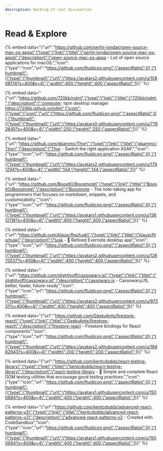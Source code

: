 ```yaml
---
description: Backlog of cool discoveries
---
```


# Read & Explore

{% embed data="{\"url\":\"https://github.com/serhii-londar/open-source-mac-os-apps\",\"type\":\"link\",\"title\":\"serhii-londar/open-source-mac-os-apps\",\"description\":\"open-source-mac-os-apps - List of open source applications for macOS.\",\"icon\":{\"type\":\"icon\",\"url\":\"https://github.com/fluidicon.png\",\"aspectRatio\":0},\"thumbnail\":{\"type\":\"thumbnail\",\"url\":\"https://avatars2.githubusercontent.com/u/15808174?s=400&v=4\",\"width\":400,\"height\":400,\"aspectRatio\":1}}" %}

{% embed data="{\"url\":\"https://github.com/720kb/ndm\",\"type\":\"link\",\"title\":\"720kb/ndm\",\"description\":\":computer: npm desktop manager https://720kb.github.io/ndm\",\"icon\":{\"type\":\"icon\",\"url\":\"https://github.com/fluidicon.png\",\"aspectRatio\":0},\"thumbnail\":{\"type\":\"thumbnail\",\"url\":\"https://avatars0.githubusercontent.com/u/7762645?s=400&v=4\",\"width\":250,\"height\":250,\"aspectRatio\":1}}" %}

{% embed data="{\"url\":\"https://github.com/gbammc/Thor\",\"type\":\"link\",\"title\":\"gbammc/Thor\",\"description\":\"Thor - Switch the right application ASAP.\",\"icon\":{\"type\":\"icon\",\"url\":\"https://github.com/fluidicon.png\",\"aspectRatio\":0},\"thumbnail\":{\"type\":\"thumbnail\",\"url\":\"https://avatars2.githubusercontent.com/u/1791294?s=400&v=4\",\"width\":144,\"height\":144,\"aspectRatio\":1}}" %}

{% embed data="{\"url\":\"https://github.com/BoostIO/Boostnote\",\"type\":\"link\",\"title\":\"BoostIO/Boostnote\",\"description\":\"Boostnote - The note-taking app for programmers that focuses on markdown, snippets, and customizability.\",\"icon\":{\"type\":\"icon\",\"url\":\"https://github.com/fluidicon.png\",\"aspectRatio\":0},\"thumbnail\":{\"type\":\"thumbnail\",\"url\":\"https://avatars1.githubusercontent.com/u/13612118?s=400&v=4\",\"width\":400,\"height\":400,\"aspectRatio\":1}}" %}

{% embed data="{\"url\":\"https://github.com/klauscfhq/tusk\",\"type\":\"link\",\"title\":\"klauscfhq/tusk\",\"description\":\"tusk - 🐘 Refined Evernote desktop app\",\"icon\":{\"type\":\"icon\",\"url\":\"https://github.com/fluidicon.png\",\"aspectRatio\":0},\"thumbnail\":{\"type\":\"thumbnail\",\"url\":\"https://avatars2.githubusercontent.com/u/12670537?s=400&v=4\",\"width\":400,\"height\":400,\"aspectRatio\":1}}" %}

{% embed data="{\"url\":\"https://github.com/slightlyoff/cassowary.js\",\"type\":\"link\",\"title\":\"slightlyoff/cassowary.js\",\"description\":\"cassowary.js - Cassowary/JS, better, faster, future-ready\",\"icon\":{\"type\":\"icon\",\"url\":\"https://github.com/fluidicon.png\",\"aspectRatio\":0},\"thumbnail\":{\"type\":\"thumbnail\",\"url\":\"https://avatars2.githubusercontent.com/u/97331?s=400&v=4\",\"width\":400,\"height\":400,\"aspectRatio\":1}}" %}

{% embed data="{\"url\":\"https://github.com/GeekyAnts/firestore-react\",\"type\":\"link\",\"title\":\"GeekyAnts/firestore-react\",\"description\":\"firestore-react - Firestore bindings for React components\",\"icon\":{\"type\":\"icon\",\"url\":\"https://github.com/fluidicon.png\",\"aspectRatio\":0},\"thumbnail\":{\"type\":\"thumbnail\",\"url\":\"https://avatars2.githubusercontent.com/u/18482943?s=400&v=4\",\"width\":200,\"height\":200,\"aspectRatio\":1}}" %}

{% embed data="{\"url\":\"https://github.com/kentcdodds/react-testing-library\",\"type\":\"link\",\"title\":\"kentcdodds/react-testing-library\",\"description\":\"react-testing-library - 🐐 Simple and complete React DOM testing utilities that encourage good testing practices.\",\"icon\":{\"type\":\"icon\",\"url\":\"https://github.com/fluidicon.png\",\"aspectRatio\":0},\"thumbnail\":{\"type\":\"thumbnail\",\"url\":\"https://avatars1.githubusercontent.com/u/1500684?s=400&v=4\",\"width\":400,\"height\":400,\"aspectRatio\":1}}" %}

{% embed data="{\"url\":\"https://github.com/kentcdodds/advanced-react-patterns-v2\",\"type\":\"link\",\"title\":\"kentcdodds/advanced-react-patterns-v2\",\"description\":\"advanced-react-patterns-v2 - Created with CodeSandbox\",\"icon\":{\"type\":\"icon\",\"url\":\"https://github.com/fluidicon.png\",\"aspectRatio\":0},\"thumbnail\":{\"type\":\"thumbnail\",\"url\":\"https://avatars1.githubusercontent.com/u/1500684?s=400&v=4\",\"width\":400,\"height\":400,\"aspectRatio\":1}}" %}



